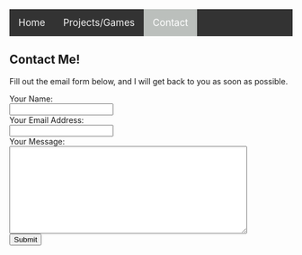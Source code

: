 <style>
.topnav
{
	overflow: hidden;
	background-color: #333;
}

.topnav a
{
	float: left;
	color: #f2f2f2;
	text-align: center;
	padding: 14px 16px;
	text-decoration: none;
	font-size: 17px;
}

.topnav a:hover 
{
  background-color: #ddd;
  color: black;
}

.topnav a.active 
{
  background-color: #bbbfbc;
  color: white;
}
</style>

<div class="topnav">
<a href="https://stevencoombe.github.io/Portfolio/">Home</a>
<a href="projects.html">Projects/Games</a>
<a class="active" href="contact.html">Contact</a>
</div>

<body>

<div class="Contact Me">
<h2>Contact Me!</h2>
<p> Fill out the email form below, and I will get back to you as soon as possible. </p>
<form action="https://formspree.io/myyzpnvq" method="POST">
<label>Your Name:</label><br>
<input type="text" name="Name" required><br>
<label>Your Email Address:</label><br>
<input type="email" name="Reply To" required><br>
<label>Your Message:</label><br>
<textarea name="Message" rows="10" cols="50"></textarea><br>
<button>Submit</button><br>

</form>
</div>

</body>